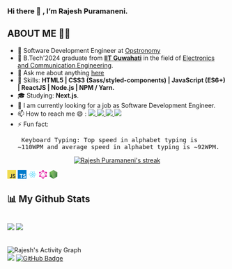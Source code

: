 ### Hi there 👋 , I’m Rajesh Puramaneni.

## ABOUT ME 👨‍🎓
- 💼 Software Development Engineer at [Opstronomy](https://opstronomy.com/)
- 🔭 B.Tech'2024 graduate from **[IIT Guwahati](https://www.iitg.ac.in/)** in the field of [Electronics and Communication Engineering](https://www.iitg.ac.in/eee/).
- 💬 Ask me about anything [here](https://github.com/RajeshPuramaneni127/RajeshPuramaneni127/issues)
- :rocket: Skills: <strong>HTML5 | CSS3 (Sass/styled-components) | JavaScript (ES6+) | ReactJS | Node.js | NPM / Yarn.</strong>
- :mortar_board: Studying: <strong>Next.js</strong>.
- :briefcase: I am currently looking for a job as Software Development Engineer.
- 📫 How to reach me 😄 :
  <a href="mailto:rajeshpuramaneni@gmail.com">
    <img src="https://img.shields.io/badge/-rajeshpuramaneni@gmail.com-6633cc?style=flat-square&logo=Gmail&logoColor=white&link=mailto:rajeshpuramaneni@gmail.com" />
  </a>
  <a href="https://www.linkedin.com/in/rajesh127/">
    <img src="https://img.shields.io/badge/-Rajesh%20Puramaneni-6633cc?style=flat-square&logo=Linkedin&logoColor=white&link=https://www.linkedin.com/in/rajesh127/" />
  </a>
  <a href="https://www.instagram.com/rajesh127_/">
    <img src="https://img.shields.io/badge/rajesh127_-6633cc?style=flat-square&logo=Instagram&logoColor=white" />
  </a>
  <a href="https://github.com/martins-rafael/?tab=follow">
    <img src="https://img.shields.io/github/followers/RajeshPuramaneni127?label=Follow&style=social" />
  </a>
- ⚡ Fun fact: <pre> Keyboard Typing: Top speed in alphabet typing is ∼110WPM and average speed in alphabet typing is ∼92WPM.
                </pre>
 <p align="center">
    <a href="https://github.com/RajeshPuramaneni127/github-readme-streak-stats">
        <img title="Rajesh Stats" alt="Rajesh Puramaneni's streak" src="https://github-readme-streak-stats.herokuapp.com/?user=RajeshPuramaneni127&theme=black-ice&hide_border=true&stroke=0000&background=060A0CD0"/>
    </a>
</p>

<code><img height="20" alt="javascript" src="https://raw.githubusercontent.com/github/explore/80688e429a7d4ef2fca1e82350fe8e3517d3494d/topics/javascript/javascript.png"></code>
<code><img height="20" alt="typescript" src="https://raw.githubusercontent.com/github/explore/80688e429a7d4ef2fca1e82350fe8e3517d3494d/topics/typescript/typescript.png"></code>
<code><img height="20" alt="react" src="https://raw.githubusercontent.com/github/explore/80688e429a7d4ef2fca1e82350fe8e3517d3494d/topics/react/react.png"></code>
<code><img height="20" alt="graphql" src="https://raw.githubusercontent.com/github/explore/5c058a388828bb5fde0bcafd4bc867b5bb3f26f3/topics/graphql/graphql.png"></code>
<code><img height="20" alt="nodejs" src="https://raw.githubusercontent.com/github/explore/80688e429a7d4ef2fca1e82350fe8e3517d3494d/topics/nodejs/nodejs.png"></code>    

## 📊 My Github Stats

<br/>
<div>
<img src="https://github-readme-stats.vercel.app/api?username=RajeshPuramaneni127&show_icons=true&theme=radical">
<img src="https://github-readme-stats.vercel.app/api/top-langs/?username=RajeshPuramaneni127&hide_progress=true">
</div>
 <br/>
<br/><img alt="Rajesh's Activity Graph"  src="https://github-readme-activity-graph.vercel.app/graph?username=RajeshPuramaneni127&bg_color=ffcfe9&color=9e4c98&line=9e4c98&point=403d3d&area=true&hide_border=true" /></a>

<br/>
<div>
<img src="https://komarev.com/ghpvc/?username=RajeshPuramaneni127">
<a href="https://github.com/RajeshPuramaneni127?tab=followers"><img src="https://img.shields.io/github/followers/RajeshPuramaneni127?label=Followers&style=social" alt="GitHub Badge"></a>
</div>
 
